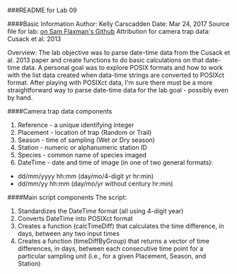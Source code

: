 ###README for Lab 09

####Basic Information
Author: Kelly Carscadden
Date: Mar 24, 2017
Source file for lab: [on Sam Flaxman's Github](https://github.com/flaxmans/CompBio_on_git/tree/master/Labs/Lab09)
Attribution for camera trap data: Cusack et al. 2013

Overview: The lab objective was to parse date-time data from the Cusack et al. 2013 paper and create functions to do basic calculations on that date-time data. A personal goal was to explore POSIX formats and how to work with the list data created when data-time strings are converted to POSIXct format. After playing with POSIXct data, I'm sure there must be a more straightforward way to parse date-time data for the lab goal - possibly even by hand.

####Camera trap data components

1. Reference - a unique identifying integer
2. Placement - location of trap (Random or Trail)
3. Season - time of sampling (Wet or Dry season)
4. Station - numeric or alphanumeric station ID
5. Species - common name of species imaged
6. DateTime - date and time of image (in one of two general formats):
* dd/mm/yyyy hh:mm (day/mo/4-digit yr hr:min)
* dd/mm/yy hh:mm (day/mo/yr without century hr:min)

####Main script components
The script:
1. Standardizes the DateTime format (all using 4-digit year)
2. Converts DateTime into POSIXct format
3. Creates a function (calcTimeDiff) that calculates the time difference, in days, between any two input times
4. Creates a function (timeDiffByGroup) that returns a vector of time differences, in days, between each consecutive time point for a particular sampling unit (i.e., for a given Placement, Season, and Station)